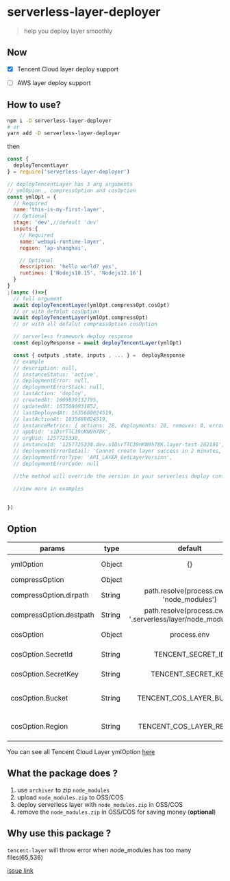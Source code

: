 # serverless-layer-deployer

> help you deploy layer smoothly

## Now

- [x] Tencent Cloud layer deploy support

- [ ] AWS layer deploy support

## How to use?

```sh
npm i -D serverless-layer-deployer
# or
yarn add -D serverless-layer-deployer
```

then

```js
const {
  deployTencentLayer
} = require('serverless-layer-deployer')

// deployTencentLayer has 3 arg arguments
// ymlOpion , compressOption and cosOption
const ymlOpt = {
  // Required
  name:'this-is-my-first-layer',
  // Optional
  stage: 'dev',//default 'dev'
  inputs:{
    // Required
    name:'webapi-runtime-layer',
    region: 'ap-shanghai',

    // Optional
    description: 'hello world? yes',
    runtimes: ['Nodejs10.15', 'Nodejs12.16']
  }
}
;(async ()=>{
  // full argument
  await deployTencentLayer(ymlOpt,compressOpt,cosOpt)
  // or with defalut cosOption
  await deployTencentLayer(ymlOpt,compressOpt)
  // or with all defalut compressOption cosOption

  // serverless framework deploy response
  const deployResponse = await deployTencentLayer(ymlOpt)

  const { outputs ,state, inputs , ... } =  deployResponse
  // example 
  // description: null,
  // instanceStatus: 'active',
  // deploymentError: null,
  // deploymentErrorStack: null,
  // lastAction: 'deploy',
  // createdAt: 1609839132795,
  // updatedAt: 1635680031852,
  // lastDeployedAt: 1635680024519,
  // lastActionAt: 1635680024519,
  // instanceMetrics: { actions: 28, deployments: 28, removes: 0, errors: 5 },
  // appUid: 's1DsrTTC39nKN9h78K',
  // orgUid: 1257725330,
  // instanceId: '1257725330.dev.s1DsrTTC39nKN9h78K.layer-test-202101',
  // deploymentErrorDetail: 'Cannot create layer success in 2 minutes, status: PublishFailed(reqId: adc62fa6-6eb6-4ae2-bb08-8636fd853158)',
  // deploymentErrorType: 'API_LAYER_GetLayerVersion',
  // deploymentErrorCode: null

  //the method will override the version in your serverless deploy config file

  //view more in examples
    
  
}) 

```

## Option

| params                  | type   |                              default                              | desc                            |
| ----------------------- | ------ | :---------------------------------------------------------------: | ------------------------------- |
| ymlOption               | Object |                                {}                                 | option to generate yml          |
| compressOption          | Object |                                                                   | compressOption                  |
| compressOption.dirpath  | String |            path.resolve(process.cwd(), 'node_modules')            | dirpath                         |
| compressOption.destpath | String | path.resolve(process.cwd(), '.serverless/layer/node_modules.zip') | destpath                        |
| cosOption               | Object |                            process.env                            | Tencent Cos Option              |
| cosOption.SecretId      | String |                         TENCENT_SECRET_ID                         | Tencent Cloud SecretId          |
| cosOption.SecretKey     | String |                        TENCENT_SECRET_KEY                         | Tencent Cloud SecretKey         |
| cosOption.Bucket        | String |                     TENCENT_COS_LAYER_BUCKET                      | Tencent Cloud Cos target Bucket |
| cosOption.Region        | String |                     TENCENT_COS_LAYER_REGION                      | Tencent Cloud Cos target Region |

You can see all Tencent Cloud Layer ymlOption [here](https://github.com/serverless-components/tencent-layer/blob/master/docs/configure.md)

## What the package does ?

1. use `archiver` to zip `node_modules`
2. upload `node_modules.zip` to OSS/COS
3. deploy serverless layer with `node_modules.zip` in OSS/COS
4. remove the `node_modules.zip` in OSS/COS for saving money (**optional**)

## Why use this package ?

`tencent-layer` will throw error when node_modules has too many files(65,536)

[issue link](https://github.com/serverless-components/tencent-layer/issues/6)
